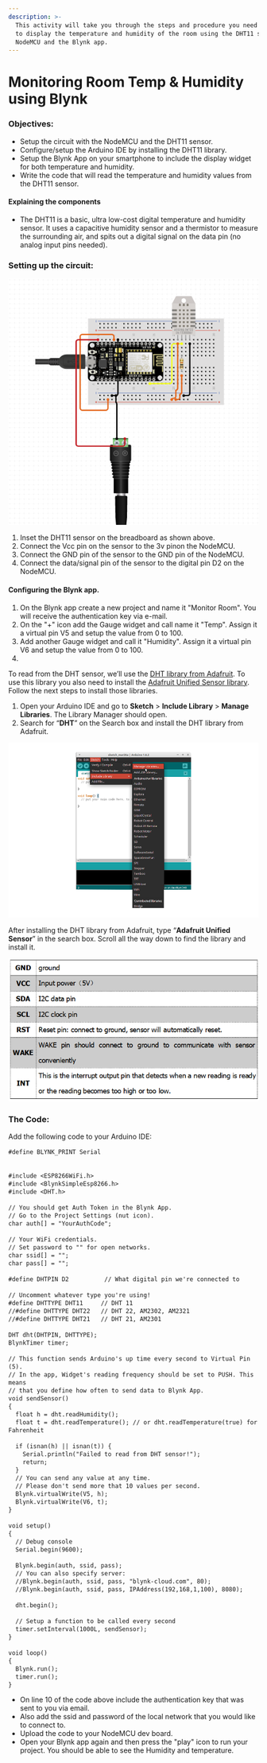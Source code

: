 ```yaml
---
description: >-
  This activity will take you through the steps and procedure you need to follow
  to display the temperature and humidity of the room using the DHT11 sensor,
  NodeMCU and the Blynk app.
---
```


# Monitoring Room Temp & Humidity using Blynk

### Objectives:

* Setup the circuit with the NodeMCU and the DHT11 sensor.
* Configure/setup the Arduino IDE by installing the DHT11 library.
* Setup the Blynk App on your smartphone to include the display widget for both temperature and humidity.
* Write the code that will read the temperature and humidity values from the DHT11 sensor.

#### Explaining the components

* The DHT11 is a basic, ultra low-cost digital temperature and humidity sensor. It uses a capacitive humidity sensor and a thermistor to measure the surrounding air, and spits out a digital signal on the data pin \(no analog input pins needed\).



### Setting up the circuit:

![Circuit setup for DHT11 temperature and humidity sensor](../../.gitbook/assets/dht11.PNG)

1. Inset the DHT11 sensor on the breadboard as shown above.
2. Connect the Vcc pin on the sensor to the 3v pinon the NodeMCU.
3. Connect the GND pin of the sensor to the GND pin of the NodeMCU.
4. Connect the data/signal pin of the sensor to the digital pin D2 on the NodeMCU.

#### Configuring the Blynk app.

1. On the Blynk app create a new project and name it "Monitor Room". You will receive the authentication key via e-mail.
2. On the "+" icon add the Gauge widget and call name it "Temp". Assign it a virtual pin V5 and setup the value from 0 to 100.
3. Add another Gauge widget and call it "Humidity". Assign it a virtual pin V6 and setup the value from 0 to 100.
4. 
 To read from the DHT sensor, we’ll use the [DHT library from Adafruit](https://github.com/adafruit/DHT-sensor-library). To use this library you also need to install the [Adafruit Unified Sensor library](https://github.com/adafruit/Adafruit_Sensor). Follow the next steps to install those libraries.

1.  Open your Arduino IDE and go to **Sketch** &gt; **Include Library** &gt; **Manage Libraries**. The Library Manager should open.
2.  Search for “**DHT**” on the Search box and install the DHT library from Adafruit.

![](../../.gitbook/assets/image%20%286%29.png)

After installing the DHT library from Adafruit, type “**Adafruit Unified Sensor**” in the search box. Scroll all the way down to find the library and install it.

![](../../.gitbook/assets/image%20%2817%29.png)

### The Code:

Add the following code to your Arduino IDE:

```text
#define BLYNK_PRINT Serial


#include <ESP8266WiFi.h>
#include <BlynkSimpleEsp8266.h>
#include <DHT.h>

// You should get Auth Token in the Blynk App.
// Go to the Project Settings (nut icon).
char auth[] = "YourAuthCode";

// Your WiFi credentials.
// Set password to "" for open networks.
char ssid[] = "";
char pass[] = "";

#define DHTPIN D2          // What digital pin we're connected to

// Uncomment whatever type you're using!
#define DHTTYPE DHT11     // DHT 11
//#define DHTTYPE DHT22   // DHT 22, AM2302, AM2321
//#define DHTTYPE DHT21   // DHT 21, AM2301

DHT dht(DHTPIN, DHTTYPE);
BlynkTimer timer;

// This function sends Arduino's up time every second to Virtual Pin (5).
// In the app, Widget's reading frequency should be set to PUSH. This means
// that you define how often to send data to Blynk App.
void sendSensor()
{
  float h = dht.readHumidity();
  float t = dht.readTemperature(); // or dht.readTemperature(true) for Fahrenheit

  if (isnan(h) || isnan(t)) {
    Serial.println("Failed to read from DHT sensor!");
    return;
  }
  // You can send any value at any time.
  // Please don't send more that 10 values per second.
  Blynk.virtualWrite(V5, h);
  Blynk.virtualWrite(V6, t);
}

void setup()
{
  // Debug console
  Serial.begin(9600);

  Blynk.begin(auth, ssid, pass);
  // You can also specify server:
  //Blynk.begin(auth, ssid, pass, "blynk-cloud.com", 80);
  //Blynk.begin(auth, ssid, pass, IPAddress(192,168,1,100), 8080);

  dht.begin();

  // Setup a function to be called every second
  timer.setInterval(1000L, sendSensor);
}

void loop()
{
  Blynk.run();
  timer.run();
}
```

* On line 10 of the code above include the authentication key that was sent to you via email.
* Also add the ssid and password of the local network that you would like to connect to.
* Upload the code to your NodeMCU dev board.
* Open your Blynk app again and then press the "play" icon to run your project. You should be able to see the Humidity and temperature.





